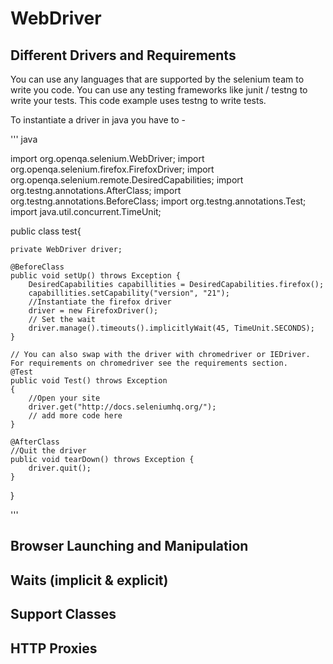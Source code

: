 WebDriver
=========

Different Drivers and Requirements
----------------------------------
You can use any languages that are supported by the selenium team to write you code. You can use any testing frameworks like junit / testng to write your tests. This code example uses testng to 
write tests.

To instantiate a driver in java you have to -



<!-- #codeExamples -->



''' java

import org.openqa.selenium.WebDriver;
import org.openqa.selenium.firefox.FirefoxDriver;
import org.openqa.selenium.remote.DesiredCapabilities;
import org.testng.annotations.AfterClass;
import org.testng.annotations.BeforeClass;
import org.testng.annotations.Test;
import java.util.concurrent.TimeUnit;


public class test{

    private WebDriver driver;

    @BeforeClass
    public void setUp() throws Exception {
        DesiredCapabilities capabillities = DesiredCapabilities.firefox();
        capabillities.setCapability("version", "21");
        //Instantiate the firefox driver
        driver = new FirefoxDriver();
        // Set the wait
        driver.manage().timeouts().implicitlyWait(45, TimeUnit.SECONDS);
    }

    // You can also swap with the driver with chromedriver or IEDriver. For requirements on chromedriver see the requirements section.
    @Test
    public void Test() throws Exception
    {
        //Open your site
        driver.get("http://docs.seleniumhq.org/");
        // add more code here
    }

    @AfterClass
    //Quit the driver
    public void tearDown() throws Exception {
        driver.quit();
    }

}


'''
<!-- #codeExamples -->

Browser Launching and Manipulation
----------------------------------
<!-- #codeExamples -->
<!-- Remember to cover profile and extensions here -->

Waits (implicit & explicit)
---------------------------
<!-- #codeExamples -->

Support Classes
---------------
<!-- #codeExamples -->

HTTP Proxies
------------
<!-- #codeExamples -->
